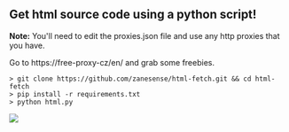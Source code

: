 ## Get html source code using a python script!

**Note:** 
You'll need to edit the proxies.json file and use any http proxies that you have.

Go to https://free-proxy-cz/en/ and grab some freebies.
```
> git clone https://github.com/zanesense/html-fetch.git && cd html-fetch
> pip install -r requirements.txt
> python html.py
```
<img src="https://img.shields.io/github/repo-size/zanesense/html-fetch">
